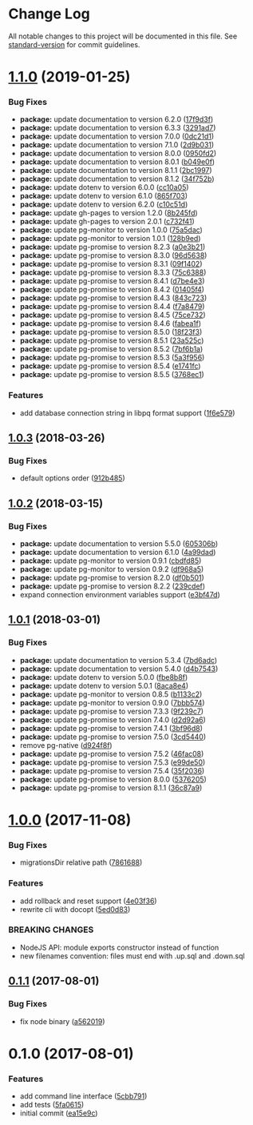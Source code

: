 # Change Log

All notable changes to this project will be documented in this file. See [standard-version](https://github.com/conventional-changelog/standard-version) for commit guidelines.

<a name="1.1.0"></a>
# [1.1.0](https://github.com/urbica/pg-migrate/compare/v1.0.3...v1.1.0) (2019-01-25)


### Bug Fixes

* **package:** update documentation to version 6.2.0 ([17f9d3f](https://github.com/urbica/pg-migrate/commit/17f9d3f))
* **package:** update documentation to version 6.3.3 ([3291ad7](https://github.com/urbica/pg-migrate/commit/3291ad7))
* **package:** update documentation to version 7.0.0 ([0dc21d1](https://github.com/urbica/pg-migrate/commit/0dc21d1))
* **package:** update documentation to version 7.1.0 ([2d9b031](https://github.com/urbica/pg-migrate/commit/2d9b031))
* **package:** update documentation to version 8.0.0 ([0950fd2](https://github.com/urbica/pg-migrate/commit/0950fd2))
* **package:** update documentation to version 8.0.1 ([b049e0f](https://github.com/urbica/pg-migrate/commit/b049e0f))
* **package:** update documentation to version 8.1.1 ([2bc1997](https://github.com/urbica/pg-migrate/commit/2bc1997))
* **package:** update documentation to version 8.1.2 ([34f752b](https://github.com/urbica/pg-migrate/commit/34f752b))
* **package:** update dotenv to version 6.0.0 ([cc10a05](https://github.com/urbica/pg-migrate/commit/cc10a05))
* **package:** update dotenv to version 6.1.0 ([865f703](https://github.com/urbica/pg-migrate/commit/865f703))
* **package:** update dotenv to version 6.2.0 ([c10c51d](https://github.com/urbica/pg-migrate/commit/c10c51d))
* **package:** update gh-pages to version 1.2.0 ([8b245fd](https://github.com/urbica/pg-migrate/commit/8b245fd))
* **package:** update gh-pages to version 2.0.1 ([c732f41](https://github.com/urbica/pg-migrate/commit/c732f41))
* **package:** update pg-monitor to version 1.0.0 ([75a5dac](https://github.com/urbica/pg-migrate/commit/75a5dac))
* **package:** update pg-monitor to version 1.0.1 ([128b9ed](https://github.com/urbica/pg-migrate/commit/128b9ed))
* **package:** update pg-promise to version 8.2.3 ([a0e3b21](https://github.com/urbica/pg-migrate/commit/a0e3b21))
* **package:** update pg-promise to version 8.3.0 ([96d5638](https://github.com/urbica/pg-migrate/commit/96d5638))
* **package:** update pg-promise to version 8.3.1 ([09f1402](https://github.com/urbica/pg-migrate/commit/09f1402))
* **package:** update pg-promise to version 8.3.3 ([75c6388](https://github.com/urbica/pg-migrate/commit/75c6388))
* **package:** update pg-promise to version 8.4.1 ([d7be4e3](https://github.com/urbica/pg-migrate/commit/d7be4e3))
* **package:** update pg-promise to version 8.4.2 ([01405f4](https://github.com/urbica/pg-migrate/commit/01405f4))
* **package:** update pg-promise to version 8.4.3 ([843c723](https://github.com/urbica/pg-migrate/commit/843c723))
* **package:** update pg-promise to version 8.4.4 ([f7a8479](https://github.com/urbica/pg-migrate/commit/f7a8479))
* **package:** update pg-promise to version 8.4.5 ([75ce732](https://github.com/urbica/pg-migrate/commit/75ce732))
* **package:** update pg-promise to version 8.4.6 ([fabea1f](https://github.com/urbica/pg-migrate/commit/fabea1f))
* **package:** update pg-promise to version 8.5.0 ([18f23f3](https://github.com/urbica/pg-migrate/commit/18f23f3))
* **package:** update pg-promise to version 8.5.1 ([23a525c](https://github.com/urbica/pg-migrate/commit/23a525c))
* **package:** update pg-promise to version 8.5.2 ([7bf6b1a](https://github.com/urbica/pg-migrate/commit/7bf6b1a))
* **package:** update pg-promise to version 8.5.3 ([5a3f956](https://github.com/urbica/pg-migrate/commit/5a3f956))
* **package:** update pg-promise to version 8.5.4 ([e1741fc](https://github.com/urbica/pg-migrate/commit/e1741fc))
* **package:** update pg-promise to version 8.5.5 ([3768ec1](https://github.com/urbica/pg-migrate/commit/3768ec1))


### Features

* add database connection string in libpq format support ([1f6e579](https://github.com/urbica/pg-migrate/commit/1f6e579))



<a name="1.0.3"></a>
## [1.0.3](https://github.com/urbica/pg-migrate/compare/v1.0.2...v1.0.3) (2018-03-26)


### Bug Fixes

* default options order ([912b485](https://github.com/urbica/pg-migrate/commit/912b485))



<a name="1.0.2"></a>
## [1.0.2](https://github.com/urbica/pg-migrate/compare/v1.0.1...v1.0.2) (2018-03-15)


### Bug Fixes

* **package:** update documentation to version 5.5.0 ([605306b](https://github.com/urbica/pg-migrate/commit/605306b))
* **package:** update documentation to version 6.1.0 ([4a99dad](https://github.com/urbica/pg-migrate/commit/4a99dad))
* **package:** update pg-monitor to version 0.9.1 ([cbdfd85](https://github.com/urbica/pg-migrate/commit/cbdfd85))
* **package:** update pg-monitor to version 0.9.2 ([df968a5](https://github.com/urbica/pg-migrate/commit/df968a5))
* **package:** update pg-promise to version 8.2.0 ([df0b501](https://github.com/urbica/pg-migrate/commit/df0b501))
* **package:** update pg-promise to version 8.2.2 ([239cdef](https://github.com/urbica/pg-migrate/commit/239cdef))
* expand connection environment variables support ([e3bf47d](https://github.com/urbica/pg-migrate/commit/e3bf47d))



<a name="1.0.1"></a>
## [1.0.1](https://github.com/urbica/pg-migrate/compare/v1.0.0...v1.0.1) (2018-03-01)


### Bug Fixes

* **package:** update documentation to version 5.3.4 ([7bd6adc](https://github.com/urbica/pg-migrate/commit/7bd6adc))
* **package:** update documentation to version 5.4.0 ([d4b7543](https://github.com/urbica/pg-migrate/commit/d4b7543))
* **package:** update dotenv to version 5.0.0 ([fbe8b8f](https://github.com/urbica/pg-migrate/commit/fbe8b8f))
* **package:** update dotenv to version 5.0.1 ([8aca8e4](https://github.com/urbica/pg-migrate/commit/8aca8e4))
* **package:** update pg-monitor to version 0.8.5 ([b1133c2](https://github.com/urbica/pg-migrate/commit/b1133c2))
* **package:** update pg-monitor to version 0.9.0 ([7bbb574](https://github.com/urbica/pg-migrate/commit/7bbb574))
* **package:** update pg-promise to version 7.3.3 ([9f239c7](https://github.com/urbica/pg-migrate/commit/9f239c7))
* **package:** update pg-promise to version 7.4.0 ([d2d92a6](https://github.com/urbica/pg-migrate/commit/d2d92a6))
* **package:** update pg-promise to version 7.4.1 ([3bf96d8](https://github.com/urbica/pg-migrate/commit/3bf96d8))
* **package:** update pg-promise to version 7.5.0 ([3cd5440](https://github.com/urbica/pg-migrate/commit/3cd5440))
* remove pg-native ([d924f8f](https://github.com/urbica/pg-migrate/commit/d924f8f))
* **package:** update pg-promise to version 7.5.2 ([46fac08](https://github.com/urbica/pg-migrate/commit/46fac08))
* **package:** update pg-promise to version 7.5.3 ([e99de50](https://github.com/urbica/pg-migrate/commit/e99de50))
* **package:** update pg-promise to version 7.5.4 ([35f2036](https://github.com/urbica/pg-migrate/commit/35f2036))
* **package:** update pg-promise to version 8.0.0 ([5376205](https://github.com/urbica/pg-migrate/commit/5376205))
* **package:** update pg-promise to version 8.1.1 ([36c87a9](https://github.com/urbica/pg-migrate/commit/36c87a9))



<a name="1.0.0"></a>
# [1.0.0](https://github.com/urbica/pg-migrate/compare/v0.1.1...v1.0.0) (2017-11-08)


### Bug Fixes

* migrationsDir relative path ([7861688](https://github.com/urbica/pg-migrate/commit/7861688))


### Features

* add rollback and reset support ([4e03f36](https://github.com/urbica/pg-migrate/commit/4e03f36))
* rewrite cli with docopt ([5ed0d83](https://github.com/urbica/pg-migrate/commit/5ed0d83))


### BREAKING CHANGES

* NodeJS API: module exports constructor instead of function
* new filenames convention: files must end with .up.sql and .down.sql



<a name="0.1.1"></a>
## [0.1.1](https://github.com/urbica/pg-migrate/compare/v0.1.0...v0.1.1) (2017-08-01)


### Bug Fixes

* fix node binary ([a562019](https://github.com/urbica/pg-migrate/commit/a562019))



<a name="0.1.0"></a>
# 0.1.0 (2017-08-01)


### Features

* add command line interface ([5cbb791](https://github.com/urbica/pg-migrate/commit/5cbb791))
* add tests ([5fa0615](https://github.com/urbica/pg-migrate/commit/5fa0615))
* initial commit ([ea15e9c](https://github.com/urbica/pg-migrate/commit/ea15e9c))
